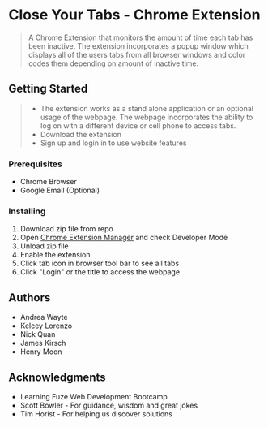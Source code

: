 # Close Your Tabs - Chrome Extension

>A Chrome Extension that monitors the amount of time each tab has been inactive. The extension incorporates a popup window which displays all of the users tabs from all browser windows and color codes them depending on amount of inactive time. 

## Getting Started

>* The extension works as a stand alone application or an optional usage of the webpage. The webpage incorporates the ability to log on with a different device or cell phone to access tabs. 
>* Download the extension 
>* Sign up and login in to use website features

### Prerequisites

* Chrome Browser
* Google Email (Optional)

### Installing

1. Download zip file from repo
2. Open [Chrome Extension Manager](chrome://extensions/) and check Developer Mode
3. Unload zip file
4. Enable the extension
5. Click tab icon in browser tool bar to see all tabs
6. Click "Login" or the title to access the webpage



## Authors

* Andrea Wayte
* Kelcey Lorenzo
* Nick Quan
* James Kirsch
* Henry Moon 


## Acknowledgments

* Learning Fuze Web Development Bootcamp
* Scott Bowler - For guidance, wisdom and great jokes
* Tim Horist - For helping us discover solutions
